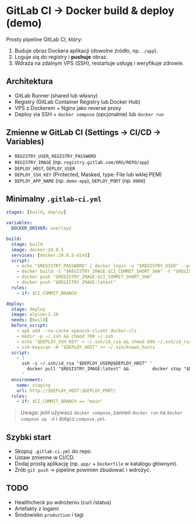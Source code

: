 # GitLab CI → Docker build & deploy (demo)

Prosty pipeline GitLab CI, który:
1) Buduje obraz Dockera aplikacji (dowolne źródło, np. `./app`).  
2) Loguje się do registry i **pushuje** obraz.  
3) Wdraża na zdalnym VPS (SSH), restartuje usługę i weryfikuje zdrowie.

## Architektura
- GitLab Runner (shared lub własny)
- Registry (GitLab Container Registry lub Docker Hub)
- VPS z Dockerem + Nginx jako reverse proxy
- Deploy via SSH + `docker compose` (opcjonalnie) lub `docker run`

## Zmienne w GitLab CI (Settings → CI/CD → Variables)
- `REGISTRY_USER`, `REGISTRY_PASSWORD`
- `REGISTRY_IMAGE` (np. `registry.gitlab.com/ORG/REPO/app`)
- `DEPLOY_HOST`, `DEPLOY_USER`
- `DEPLOY_SSH_KEY` (Protected, Masked, type: File lub wklej PEM)
- `DEPLOY_APP_NAME` (np. `demo-app`), `DEPLOY_PORT` (np. `8080`)

## Minimalny `.gitlab-ci.yml`
```yaml
stages: [build, deploy]

variables:
  DOCKER_DRIVER: overlay2

build:
  stage: build
  image: docker:24.0.5
  services: [docker:24.0.5-dind]
  script:
    - echo "$REGISTRY_PASSWORD" | docker login -u "$REGISTRY_USER" --password-stdin
    - docker build -t "$REGISTRY_IMAGE:$CI_COMMIT_SHORT_SHA" -t "$REGISTRY_IMAGE:latest" .
    - docker push "$REGISTRY_IMAGE:$CI_COMMIT_SHORT_SHA"
    - docker push "$REGISTRY_IMAGE:latest"
  rules:
    - if: $CI_COMMIT_BRANCH

deploy:
  stage: deploy
  image: alpine:3.20
  needs: [build]
  before_script:
    - apk add --no-cache openssh-client docker-cli
    - mkdir -p ~/.ssh && chmod 700 ~/.ssh
    - echo "$DEPLOY_SSH_KEY" > ~/.ssh/id_rsa && chmod 600 ~/.ssh/id_rsa
    - ssh-keyscan -H "$DEPLOY_HOST" >> ~/.ssh/known_hosts
  script:
    - |
      ssh -i ~/.ssh/id_rsa "$DEPLOY_USER@$DEPLOY_HOST" '
        docker pull "$REGISTRY_IMAGE:latest" &&         docker stop "$DEPLOY_APP_NAME" || true &&         docker rm "$DEPLOY_APP_NAME" || true &&         docker run -d --name "$DEPLOY_APP_NAME" -p "$DEPLOY_PORT:80" "$REGISTRY_IMAGE:latest"
      '
  environment:
    name: staging
    url: http://$DEPLOY_HOST:$DEPLOY_PORT/
  rules:
    - if: $CI_COMMIT_BRANCH == "main"
```

> Uwaga: jeśli używasz `docker compose`, zamień `docker run` na `docker compose up -d` i dołącz `compose.yml`.

## Szybki start
- Skopiuj `.gitlab-ci.yml` do repo.
- Ustaw zmienne w CI/CD.
- Dodaj prostą aplikację (np. `app/` + `Dockerfile` w katalogu głównym).
- Zrób `git push` → pipeline powinien zbudować i wdrożyć.

## TODO
- Healthcheck po wdrożeniu (curl /status)
- Artefakty z logami
- Środowisko `production` i tagi
